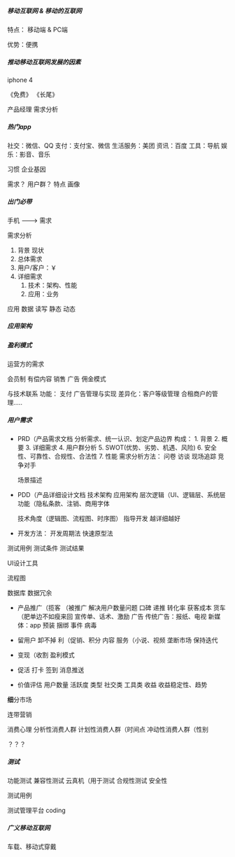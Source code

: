 ##### 移动互联网   &   移动的互联网
特点：
移动端   &    PC端

优势：便携

##### 推动移动互联网发展的因素
iphone 4

《免费》
《长尾》

产品经理
	需求分析

##### 热门app
社交：微信、QQ
支付：支付宝、微信
生活服务：美团
资讯：百度
工具：导航
娱乐：影音、音乐


习惯 企业基因

需求？
用户群？
	特点
	画像

##### 出门必带
手机 ---> 需求

需求分析
1. 背景 现状
2. 总体需求
3. 用户/客户：￥
4. 详细需求
	1. 技术：架构、性能
	2. 应用：业务

应用 数据
读写
静态 动态


##### 应用架构



##### 盈利模式
运营方的需求

会员制
有偿内容
销售
广告
佣金模式


与技术联系
功能：
	支付
	广告管理与实现
	差异化：客户等级管理
	合租商户的管理.....


##### 用户需求

- PRD（产品需求文档
	 分析需求、统一认识、划定产品边界
	构成：
		1. 背景
		2. 概要
		3. 详细需求
		4. 用户群分析
		5. SWOT(优势、劣势、机遇、风险)
		6. 安全性、可靠性、合规性、合法性
		7. 性能
	需求分析方法：
		问卷
		访谈
		现场追踪
		竞争对手
	
	场景描述

- PDD（产品详细设计文档
	技术架构
	应用架构
	层次逻辑（UI、逻辑层、系统层
	功能（隐私条款、注销、商用字体
	
	技术角度（逻辑图、流程图、时序图）
	指导开发 越详细越好

- 开发方法：
开发周期法
快速原型法


测试用例
测试条件
测试结果


UI设计工具

流程图

数据库
	数据冗余


- 产品推广（揽客
（被推广
解决用户数量问题
口碑
递推
	转化率 获客成本
	货车（肥单边不如瘦来回
	宣传单、话术、激励
广告
	传统广告：报纸、电视
	新媒体：app
预装
捆绑
事件
病毒

- 留用户
卸不掉
利（促销、积分
内容 服务（小说、视频     垄断市场
保持迭代


- 变现（收割
盈利模式


- 促活
打卡 签到
消息推送


- 价值评估
用户数量
活跃度
类型
	社交类
	工具类
收益
收益稳定性、趋势


**细**分市场

连带营销

消费心理
	分析性消费人群
	计划性消费人群（时间点
	冲动性消费人群（性别


？？？



##### 测试
功能测试
兼容性测试
	云真机（用于测试
合规性测试
安全性

测试用例

测试管理平台
	coding

##### 广义移动互联网
车载、移动式穿戴



